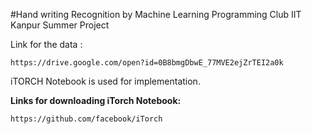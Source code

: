 #Hand writing Recognition by Machine Learning 
Programming Club IIT Kanpur Summer Project

Link for the data :

	https://drive.google.com/open?id=0B8bmgDbwE_77MVE2ejZrTEI2a0k

iTORCH Notebook is used for implementation.

**Links for downloading iTorch Notebook:**

	https://github.com/facebook/iTorch
	

	

	

	
